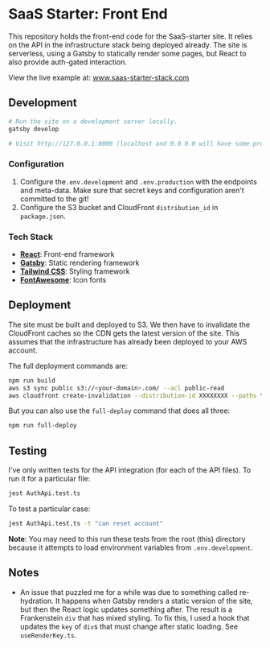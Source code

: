 # SaaS Starter: Front End

This repository holds the front-end code for the SaaS-starter site. It relies on the API in the infrastructure stack being deployed already. The site is serverless, using a Gatsby to statically render some pages, but React to also provide auth-gated interaction.

View the live example at: www.saas-starter-stack.com

## Development

```bash
# Run the site on a development server locally.
gatsby develop

# Visit http://127.0.0.1:8000 (localhost and 0.0.0.0 will have some problems with navigation)
```

### Configuration

1. Configure the`.env.development` and `.env.production` with the endpoints and meta-data. Make sure that secret keys and configuration aren't committed to the git!
2. Configure the S3 bucket and CloudFront `distribution_id` in `package.json`.

### Tech Stack

* **[React](https://reactjs.org/)**: Front-end framework
* **[Gatsby](https://www.gatsbyjs.com/)**: Static rendering framework
* **[Tailwind CSS](https://tailwindcss.com/)**: Styling framework
* **[FontAwesome](https://fontawesome.com/)**: Icon fonts

## Deployment

The site must be built and deployed to S3. We then have to invalidate the CloudFront caches so the CDN gets the latest version of the site. This assumes that the infrastructure has already been deployed to your AWS account.

The full deployment commands are:

```bash
npm run build
aws s3 sync public s3://<your-domain>.com/ --acl public-read
aws cloudfront create-invalidation --distribution-id XXXXXXXX --paths \"/*\""
```

But you can also use the `full-deploy` command that does all three:

```bash
npm run full-deploy
```

## Testing

I've only written tests for the API integration (for each of the API files). To run it for a particular file:

```bash
jest AuthApi.test.ts
```

To test a particular case:

```bash
jest AuthApi.test.ts -t "can reset account"
```

**Note**: You may need to this run these tests from the root (this) directory because it attempts to load environment variables from `.env.development`.

## Notes

* An issue that puzzled me for a while was due to something called re-hydration. It happens when Gatsby renders a static version of the site, but then the React logic updates something after. The result is a Frankenstein `div` that has mixed styling. To fix this, I used a hook that updates the `key` of `div`s that must change after static loading. See `useRenderKey.ts`.
